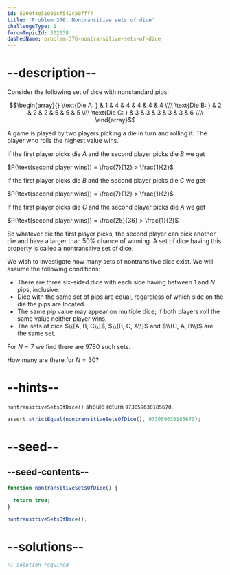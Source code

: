 ```yaml
---
id: 5900f4e51000cf542c50fff7
title: 'Problem 376: Nontransitive sets of dice'
challengeType: 1
forumTopicId: 302038
dashedName: problem-376-nontransitive-sets-of-dice
---
```


# --description--

Consider the following set of dice with nonstandard pips:

$$\begin{array}{}
  \text{Die A: } & 1 & 4 & 4 & 4 & 4 & 4 \\\\
  \text{Die B: } & 2 & 2 & 2 & 5 & 5 & 5 \\\\
  \text{Die C: } & 3 & 3 & 3 & 3 & 3 & 6 \\\\
\end{array}$$

A game is played by two players picking a die in turn and rolling it. The player who rolls the highest value wins.

If the first player picks die $A$ and the second player picks die $B$ we get

$P(\text{second player wins}) = \frac{7}{12} > \frac{1}{2}$

If the first player picks die $B$ and the second player picks die $C$ we get

$P(\text{second player wins}) = \frac{7}{12} > \frac{1}{2}$

If the first player picks die $C$ and the second player picks die $A$ we get

$P(\text{second player wins}) = \frac{25}{36} > \frac{1}{2}$

So whatever die the first player picks, the second player can pick another die and have a larger than 50% chance of winning. A set of dice having this property is called a nontransitive set of dice.

We wish to investigate how many sets of nontransitive dice exist. We will assume the following conditions:

- There are three six-sided dice with each side having between 1 and $N$ pips, inclusive.
- Dice with the same set of pips are equal, regardless of which side on the die the pips are located.
- The same pip value may appear on multiple dice; if both players roll the same value neither player wins.
- The sets of dice $\\{A, B, C\\}$, $\\{B, C, A\\}$ and $\\{C, A, B\\}$ are the same set.

For $N = 7$ we find there are 9780 such sets.

How many are there for $N = 30$?

# --hints--

`nontransitiveSetsOfDice()` should return `973059630185670`.

```js
assert.strictEqual(nontransitiveSetsOfDice(), 973059630185670);
```

# --seed--

## --seed-contents--

```js
function nontransitiveSetsOfDice() {

  return true;
}

nontransitiveSetsOfDice();
```

# --solutions--

```js
// solution required
```
